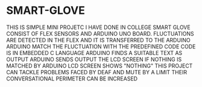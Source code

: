 # SMART-GLOVE
THIS IS SIMPLE MINI PROJETC I HAVE DONE IN COLLEGE
SMART GLOVE CONSIST OF FLEX SENSORS AND ARDUINO UNO BOARD. 
FLUCTUATIONS ARE DETECTED IN THE FLEX AND IT IS TRANSFERRED TO THE ARDUINO
ARDUINO MATCH THE FLUCTUATION WITH THE PREDEFINED CODE 
CODE IS IN EMBEDDED C LANGUAGE
ARDUINO FINDS A SUITABLE TEXT AS OUTPUT
ARDUINO SENDS OUTPUT THE LCD SCREEN
IF NOTHING IS MATCHED BY ARDUINO LCD SCREEN SHOWS "NOTHING"
THIS PROJECT CAN TACKLE PROBLEMS FACED BY DEAF AND MUTE BY A LIMIT
THEIR CONVERSATIONAL PERIMETER CAN BE INCREASED 
